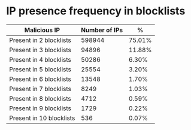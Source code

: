 # IP presence frequency in blocklists
| Malicious IP | Number of IPs | % |
|----|----|----|
| Present in 2 blocklists | 598944 | 75.01% |
| Present in 3 blocklists | 94896 | 11.88% |
| Present in 4 blocklists | 50286 | 6.30% |
| Present in 5 blocklists | 25554 | 3.20% |
| Present in 6 blocklists | 13548 | 1.70% |
| Present in 7 blocklists | 8249 | 1.03% |
| Present in 8 blocklists | 4712 | 0.59% |
| Present in 9 blocklists | 1729 | 0.22% |
| Present in 10 blocklists | 536 | 0.07% |
